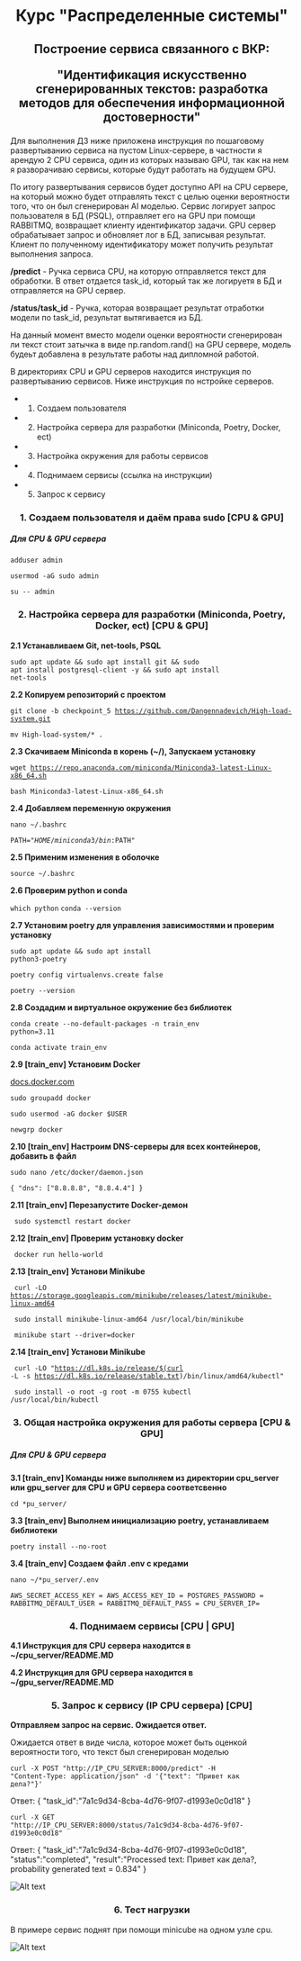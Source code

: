 <h1 align="center">Курс "Распределенные системы"</h1>

<h2 align="center">Построение сервиcа связанного с ВКР: 

"Идентификация искусственно сгенерированных текстов: разработка методов для обеспечения информационной достоверности"</h2>

Для выполнения ДЗ ниже приложена инструкция по пошаговому развертыванию сервиса на пустом Linux-сервере, в частности я арендую 2 CPU сервиса, один из которых называю GPU, так как на нем я разворачиваю сервисы, которые будут работать на будущем GPU.

По итогу развертывания сервисов будет доступно API на CPU сервере, на который можно будет отправлять текст с целью оценки вероятности того, что он был сгенерирован AI моделью. Сервис логирует запрос пользователя в БД (PSQL), отправляет его на GPU при помощи RABBITMQ, возвращает клиенту идентификатор задачи. GPU сервер обрабатывает запрос и обновляет лог в БД, записывая результат. Клиент по полученному идентификатору может получить результат выполнения запроса.

**/predict** - Ручка сервиса CPU, на которую отправляется текст для обработки. В ответ отдается task_id, который так же логируетя в БД и отправляется на GPU сервер.

**/status/task_id** - Ручка, которая возвращает результат отработки модели по task_id, результат вытягивается из БД.

На данный момент вместо модели оценки вероятности сгенерирован ли текст стоит затычка в виде np.random.rand() на GPU сервере, модель будеьт добавлена в результате работы над дипломной работой.

В директориях CPU и GPU серверов находится инструкция по развертыванию сервисов. Ниже инструкция по нстройке серверов.

* 1) Создаем пользователя
* 2) Настройка сервера для разработки (Miniconda, Poetry, Docker, ect)
* 3) Настройка окружения для работы сервисов
* 4) Поднимаем сервисы (ссылка на инструкции)
* 5) Запрос к сервису



<h3 align="center">1. Создаем пользователя и даём права sudo  [CPU & GPU]</h3>

<h5 align="left">Для CPU & GPU сервера</h5>

<code>adduser admin</code>

<code>usermod -aG sudo admin</code>

<code>su -- admin</code>



<h3 align="center">2. Настройка сервера для разработки (Miniconda, Poetry, Docker, ect) [CPU & GPU]</h3>

<b>2.1 Устанавливаем Git, net-tools, PSQL</b>

<code>sudo apt update && sudo apt install git && sudo apt install postgresql-client -y && sudo apt install net-tools</code>

<b>2.2 Копируем репозиторий с проектом</b>

<code>git clone -b checkpoint_5 https://github.com/Dangennadevich/High-load-system.git </code>

<code>mv High-load-system/* .</code>

<b>2.3 Скачиваем Miniconda в корень (~/), Запускаем установку</b>

<code>wget https://repo.anaconda.com/miniconda/Miniconda3-latest-Linux-x86_64.sh</code>

<code>bash Miniconda3-latest-Linux-x86_64.sh</code>

<b>2.4 Добавляем переменную окружения </b>

<code>nano ~/.bashrc</code>

<code>PATH="$HOME/miniconda3/bin:$PATH" </code>

<b>2.5 Применим изменения в оболочке </b>

<code>source ~/.bashrc </code>

<b>2.6 Проверим python и conda  </b>

<code>which python</code>
<code>conda --version</code>

<b>2.7 Установим poetry для управления зависимостями и проверим установку  </b>

<code>sudo apt update  && sudo apt install python3-poetry</code>

<code>poetry config virtualenvs.create false</code>

<code>poetry --version</code>

<b>2.8 Создадим и виртуальное окружение без библиотек  </b>

<code>conda create --no-default-packages -n train_env python=3.11</code>

<code>conda activate train_env</code>

<b>2.9 [train_env] Установим Docker  </b>

<a href="https://docs.docker.com/engine/install/ubuntu/" target="_blank">docs.docker.com</a>  

<code>sudo groupadd docker</code>

<code>sudo usermod -aG docker $USER</code>

<code>newgrp docker</code>

<b>2.10 [train_env]  Настроим DNS-серверы для всех контейнеров, добавить в файл </b>

<code>sudo nano /etc/docker/daemon.json</code>

<code>{
  "dns": ["8.8.8.8", "8.8.4.4"]
}</code>

<b>2.11 [train_env]  Перезапустите Docker-демон  </b>

<code> sudo systemctl restart docker </code>

<b>2.12 [train_env]  Проверим установку docker </b>

<code> docker run hello-world </code>

<b>2.13 [train_env]  Установи Minikube  </b>

<code> curl -LO https://storage.googleapis.com/minikube/releases/latest/minikube-linux-amd64 </code>

<code> sudo install minikube-linux-amd64 /usr/local/bin/minikube </code>

<code> minikube start --driver=docker </code>

<b>2.14 [train_env]  Установи Minikube  </b>

<code> curl -LO "https://dl.k8s.io/release/$(curl -L -s https://dl.k8s.io/release/stable.txt)/bin/linux/amd64/kubectl" </code>

<code> sudo install -o root -g root -m 0755 kubectl /usr/local/bin/kubectl </code>



<h3 align="center">3. Общая настройка окружения для работы сервера  [CPU & GPU]</h3>

<h5 align="left">Для CPU & GPU сервера</h5>

<b>3.1 [train_env] Команды ниже выполняем из директории cpu_server или gpu_server для CPU и GPU сервера соответсвенно </b>

<code>cd *pu_server/ </code> 

<b>3.3 [train_env] Выполнем инициализацию poetry, устанавливаем библиотеки</b>

<code>poetry install --no-root </code> 

<b>3.4 [train_env]  Создаем файл .env с кредами </b>

<code>nano ~/*pu_server/.env</code>

<code>AWS_SECRET_ACCESS_KEY = 
AWS_ACCESS_KEY_ID = 
POSTGRES_PASSWORD =
RABBITMQ_DEFAULT_USER =
RABBITMQ_DEFAULT_PASS =
CPU_SERVER_IP=
</code> 



<h3 align="center">4. Поднимаем сервисы  [CPU | GPU]</h3>

<b>4.1 Инструкция для CPU сервера находится в ~/cpu_server/README.MD </b>

<b>4.2 Инструкция для GPU сервера находится в ~/gpu_server/README.MD </b>



<h3 align="center">5. Запрос к сервису (IP CPU сервера) [CPU]</h3>

<b>Отправляем запрос на сервис. Ожидается ответ.</b>

Ожидается ответ в виде числа, которое может быть оценкой вероятности того, что текст был сгенерирован моделью

<code>curl -X POST "http://IP_CPU_SERVER:8000/predict" -H "Content-Type: application/json" -d '{"text": "Привет как дела?"}'</code> 

Ответ: {
  "task_id":"7a1c9d34-8cba-4d76-9f07-d1993e0c0d18"
  }

<code>curl -X GET "http://IP_CPU_SERVER:8000/status/7a1c9d34-8cba-4d76-9f07-d1993e0c0d18"</code> 

Ответ: {
  "task_id":"7a1c9d34-8cba-4d76-9f07-d1993e0c0d18",
  "status":"completed",
  "result":"Processed text: Привет как дела?, probability generated text = 0.834"
  }

![Alt text](example_post_request_to_server.png)



<h3 align="center">6. Тест нагрузки</h3>

В примере сервис поднят при помощи minicube на одном узле cpu.

![Alt text](Service-test.png)